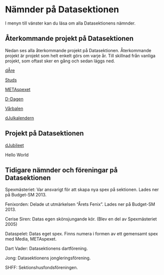 # Nämnder på Datasektionen

I menyn till vänster kan du läsa om alla Datasektionens nämnder.

## Återkommande projekt på Datasektionen
Nedan ses alla återkommande projekt på Datasektionen. Återkommande projekt är projekt som helt enkelt görs om varje år. Till skillnad från vanliga projekt, som oftast sker en gång och sedan läggs ned.

[dÅre](http://dåre.se)

[Studs](https://studieresan.se)

[METAspexet](http://metaspexet.se)

[D-Dagen](https://d-dagen.se/)

[Vårbalen](https://www.facebook.com/dvarbalen/?fref=tag)

[dJulkalendern](https://djul.datasektionen.se/)

## Projekt på Datasektionen

[dJubileet](http://djubileet.se)

Hello World

## Tidigare nämnder och föreningar på Datasektionen

Spexmästeriet: Var ansvarigt för att skapa nya spex på sektionen. Lades ner på Budget-SM 2013.

Fenixorden: Delade ut utmärkelsen “Årets Fenix”. Lades ner på Budget-SM 2013.

Cerise Siren: Datas egen skönsjungande kör. (Blev en del av Spexmästeriet 2005)

Dataspelet: Datas eget spex. Finns numera i formen av ett gemensamt spex med Media, METAspexet.

Dart Vader: Datasektionens dartförening.

Jong: Datasektionens jongleringsförening.

SHFF: Sektionshusfondsföreningen.
